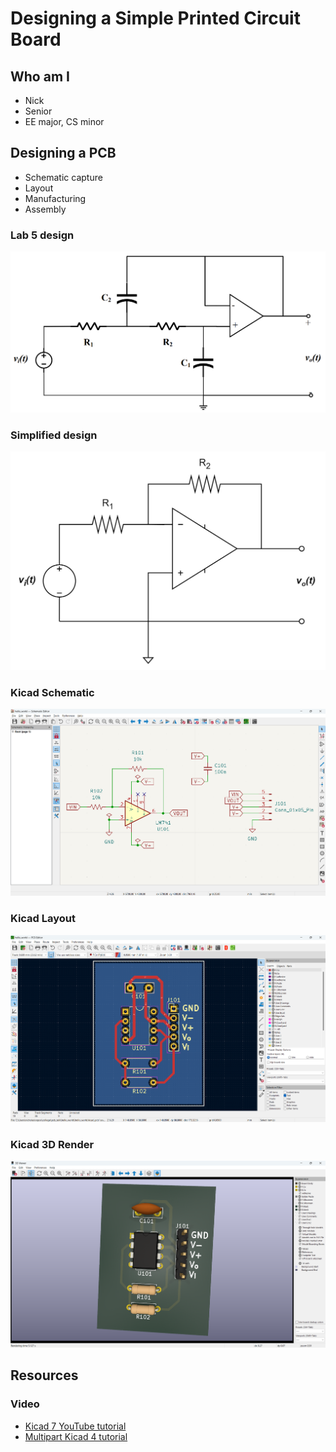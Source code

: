 # Designing a Simple Printed Circuit Board

## Who am I

- Nick
- Senior
- EE major, CS minor

## Designing a PCB
- Schematic capture
- Layout
- Manufacturing
- Assembly

### Lab 5 design
![lab_5_schematic](images/lab_5_schematic.png)

### Simplified design
![simplified_schematic](images/simplified_shematic.png)

### Kicad Schematic
![Kicad schematic](images/kicad_schematic.png)

### Kicad Layout
![Kicad layout](images/kicad_layout.png)

### Kicad 3D Render
![Kicad 3D render](images/kicad_3d_render.png)


## Resources
### Video 
- [Kicad 7 YouTube tutorial](https://youtu.be/3FGNw28xBr0?si=RVbsRVqlHxJqC_zx)
- [Multipart Kicad 4 tutorial](https://youtu.be/vaCVh2SAZY4?si=ZYHfrUdhGqc2HB-z)